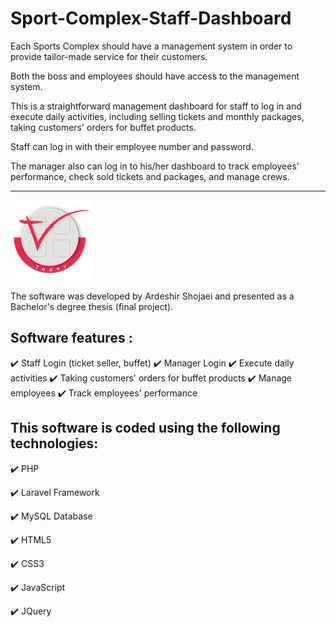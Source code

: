 # Sport-Complex-Staff-Dashboard

Each Sports Complex should have a management system in order to provide tailor-made service for their customers.

Both the boss and employees should have access to the management system.

This is a straightforward management dashboard for staff to log in and execute daily activities, including selling tickets and monthly packages, taking customers' orders for buffet products.

Staff can log in with their employee number and password.

The manager also can log in to his/her dashboard to track employees' performance, check sold tickets and packages, and manage crews.

--------------------------------------
![Logo](https://github.com/Ardesh1r/Today-app/blob/main/Logo.png?raw=true)


The software was developed by Ardeshir Shojaei and presented as a Bachelor's degree thesis (final project).


Software features  :
---------
✔️ Staff Login (ticket seller, buffet)
✔️ Manager Login
✔️ Execute daily activities 
✔️ Taking customers' orders for buffet products
✔️ Manage employees
✔️ Track employees' performance


This software is coded using the following technologies:
--------------------
✔️ PHP

✔️ Laravel Framework

✔️ MySQL Database

✔️ HTML5

✔️ CSS3

✔️ JavaScript

✔️ JQuery
